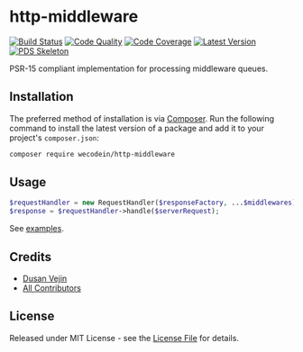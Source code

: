 # http-middleware

[![Build Status][ico-build]][link-build]
[![Code Quality][ico-code-quality]][link-code-quality]
[![Code Coverage][ico-code-coverage]][link-code-coverage]
[![Latest Version][ico-version]][link-packagist]
[![PDS Skeleton][ico-pds]][link-pds]

PSR-15 compliant implementation for processing middleware queues.

## Installation

The preferred method of installation is via [Composer](http://getcomposer.org/). Run the following command to install the latest version of a package and add it to your project's `composer.json`:

```bash
composer require wecodein/http-middleware
```

## Usage

``` php
$requestHandler = new RequestHandler($responseFactory, ...$middlewares);
$response = $requestHandler->handle($serverRequest);
```

See [examples][link-examples].

## Credits

- [Dusan Vejin][link-author]
- [All Contributors][link-contributors]

## License

Released under MIT License - see the [License File](LICENSE) for details.


[ico-version]: https://img.shields.io/packagist/v/wecodein/http-middleware.svg
[ico-build]: https://travis-ci.org/wecodein/http-middleware.svg?branch=master
[ico-code-coverage]: https://img.shields.io/scrutinizer/coverage/g/wecodein/http-middleware.svg
[ico-code-quality]: https://img.shields.io/scrutinizer/g/wecodein/http-middleware.svg
[ico-pds]: https://img.shields.io/badge/pds-skeleton-blue.svg

[link-packagist]: https://packagist.org/packages/wecodein/http-middleware
[link-build]: https://travis-ci.org/wecodein/http-middleware
[link-code-coverage]: https://scrutinizer-ci.com/g/wecodein/http-middleware/code-structure
[link-code-quality]: https://scrutinizer-ci.com/g/wecodein/http-middleware
[link-pds]: https://github.com/php-pds/skeleton
[link-author]: https://github.com/dutekvejin
[link-contributors]: ../../contributors
[link-examples]: examples
